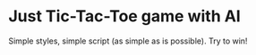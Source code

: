 # Just Tic-Tac-Toe game with AI

Simple styles, simple script (as simple as is possible). Try to win!